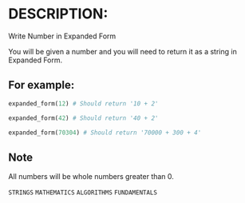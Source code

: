 # DESCRIPTION:

Write Number in Expanded Form

You will be given a number and you will need to return it as a string in Expanded Form. 

## For example:

```python
expanded_form(12) # Should return '10 + 2'
```

```python
expanded_form(42) # Should return '40 + 2'
```

```python
expanded_form(70304) # Should return '70000 + 300 + 4'
```

## Note 

All numbers will be whole numbers greater than 0.


`STRINGS` `MATHEMATICS` `ALGORITHMS` `FUNDAMENTALS`